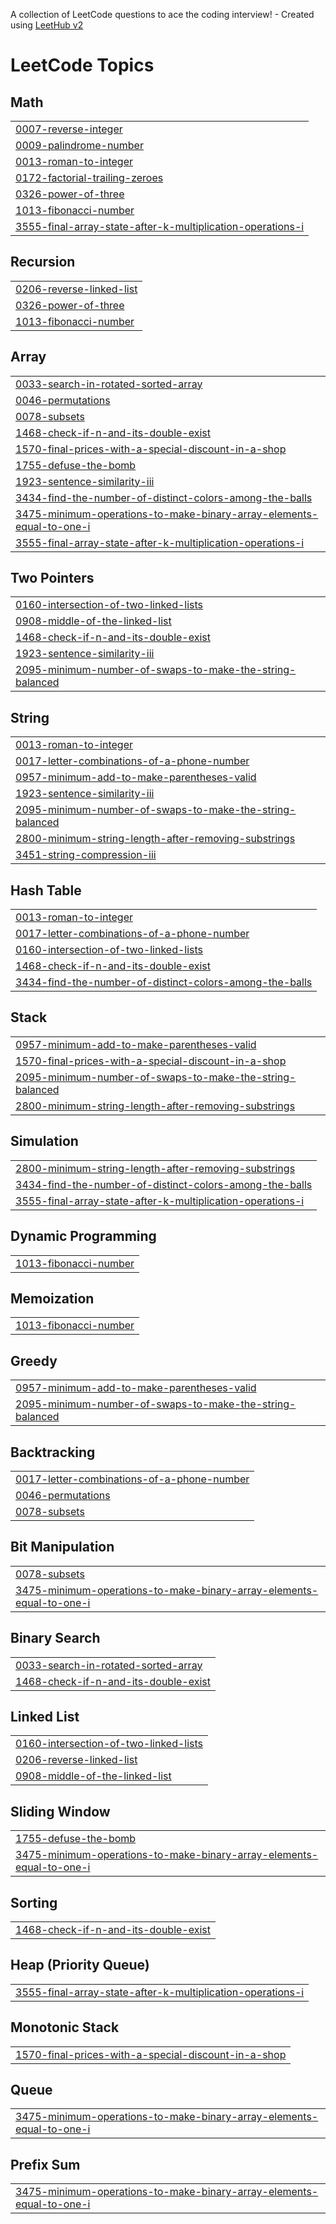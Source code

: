 A collection of LeetCode questions to ace the coding interview! - Created using [LeetHub v2](https://github.com/arunbhardwaj/LeetHub-2.0)
<!---LeetCode Topics Start-->
# LeetCode Topics
## Math
|  |
| ------- |
| [0007-reverse-integer](https://github.com/1101surabhi/coding/tree/master/0007-reverse-integer) |
| [0009-palindrome-number](https://github.com/1101surabhi/coding/tree/master/0009-palindrome-number) |
| [0013-roman-to-integer](https://github.com/1101surabhi/leetcode/tree/master/0013-roman-to-integer) |
| [0172-factorial-trailing-zeroes](https://github.com/1101surabhi/coding/tree/master/0172-factorial-trailing-zeroes) |
| [0326-power-of-three](https://github.com/1101surabhi/leetcode/tree/master/0326-power-of-three) |
| [1013-fibonacci-number](https://github.com/1101surabhi/leetcode/tree/master/1013-fibonacci-number) |
| [3555-final-array-state-after-k-multiplication-operations-i](https://github.com/1101surabhi/coding/tree/master/3555-final-array-state-after-k-multiplication-operations-i) |
## Recursion
|  |
| ------- |
| [0206-reverse-linked-list](https://github.com/1101surabhi/coding/tree/master/0206-reverse-linked-list) |
| [0326-power-of-three](https://github.com/1101surabhi/leetcode/tree/master/0326-power-of-three) |
| [1013-fibonacci-number](https://github.com/1101surabhi/leetcode/tree/master/1013-fibonacci-number) |
## Array
|  |
| ------- |
| [0033-search-in-rotated-sorted-array](https://github.com/1101surabhi/coding/tree/master/0033-search-in-rotated-sorted-array) |
| [0046-permutations](https://github.com/1101surabhi/coding/tree/master/0046-permutations) |
| [0078-subsets](https://github.com/1101surabhi/coding/tree/master/0078-subsets) |
| [1468-check-if-n-and-its-double-exist](https://github.com/1101surabhi/coding/tree/master/1468-check-if-n-and-its-double-exist) |
| [1570-final-prices-with-a-special-discount-in-a-shop](https://github.com/1101surabhi/coding/tree/master/1570-final-prices-with-a-special-discount-in-a-shop) |
| [1755-defuse-the-bomb](https://github.com/1101surabhi/coding/tree/master/1755-defuse-the-bomb) |
| [1923-sentence-similarity-iii](https://github.com/1101surabhi/leetcode/tree/master/1923-sentence-similarity-iii) |
| [3434-find-the-number-of-distinct-colors-among-the-balls](https://github.com/1101surabhi/coding/tree/master/3434-find-the-number-of-distinct-colors-among-the-balls) |
| [3475-minimum-operations-to-make-binary-array-elements-equal-to-one-i](https://github.com/1101surabhi/coding/tree/master/3475-minimum-operations-to-make-binary-array-elements-equal-to-one-i) |
| [3555-final-array-state-after-k-multiplication-operations-i](https://github.com/1101surabhi/coding/tree/master/3555-final-array-state-after-k-multiplication-operations-i) |
## Two Pointers
|  |
| ------- |
| [0160-intersection-of-two-linked-lists](https://github.com/1101surabhi/coding/tree/master/0160-intersection-of-two-linked-lists) |
| [0908-middle-of-the-linked-list](https://github.com/1101surabhi/coding/tree/master/0908-middle-of-the-linked-list) |
| [1468-check-if-n-and-its-double-exist](https://github.com/1101surabhi/coding/tree/master/1468-check-if-n-and-its-double-exist) |
| [1923-sentence-similarity-iii](https://github.com/1101surabhi/leetcode/tree/master/1923-sentence-similarity-iii) |
| [2095-minimum-number-of-swaps-to-make-the-string-balanced](https://github.com/1101surabhi/coding/tree/master/2095-minimum-number-of-swaps-to-make-the-string-balanced) |
## String
|  |
| ------- |
| [0013-roman-to-integer](https://github.com/1101surabhi/leetcode/tree/master/0013-roman-to-integer) |
| [0017-letter-combinations-of-a-phone-number](https://github.com/1101surabhi/coding/tree/master/0017-letter-combinations-of-a-phone-number) |
| [0957-minimum-add-to-make-parentheses-valid](https://github.com/1101surabhi/coding/tree/master/0957-minimum-add-to-make-parentheses-valid) |
| [1923-sentence-similarity-iii](https://github.com/1101surabhi/leetcode/tree/master/1923-sentence-similarity-iii) |
| [2095-minimum-number-of-swaps-to-make-the-string-balanced](https://github.com/1101surabhi/coding/tree/master/2095-minimum-number-of-swaps-to-make-the-string-balanced) |
| [2800-minimum-string-length-after-removing-substrings](https://github.com/1101surabhi/leetcode/tree/master/2800-minimum-string-length-after-removing-substrings) |
| [3451-string-compression-iii](https://github.com/1101surabhi/coding/tree/master/3451-string-compression-iii) |
## Hash Table
|  |
| ------- |
| [0013-roman-to-integer](https://github.com/1101surabhi/leetcode/tree/master/0013-roman-to-integer) |
| [0017-letter-combinations-of-a-phone-number](https://github.com/1101surabhi/coding/tree/master/0017-letter-combinations-of-a-phone-number) |
| [0160-intersection-of-two-linked-lists](https://github.com/1101surabhi/coding/tree/master/0160-intersection-of-two-linked-lists) |
| [1468-check-if-n-and-its-double-exist](https://github.com/1101surabhi/coding/tree/master/1468-check-if-n-and-its-double-exist) |
| [3434-find-the-number-of-distinct-colors-among-the-balls](https://github.com/1101surabhi/coding/tree/master/3434-find-the-number-of-distinct-colors-among-the-balls) |
## Stack
|  |
| ------- |
| [0957-minimum-add-to-make-parentheses-valid](https://github.com/1101surabhi/coding/tree/master/0957-minimum-add-to-make-parentheses-valid) |
| [1570-final-prices-with-a-special-discount-in-a-shop](https://github.com/1101surabhi/coding/tree/master/1570-final-prices-with-a-special-discount-in-a-shop) |
| [2095-minimum-number-of-swaps-to-make-the-string-balanced](https://github.com/1101surabhi/coding/tree/master/2095-minimum-number-of-swaps-to-make-the-string-balanced) |
| [2800-minimum-string-length-after-removing-substrings](https://github.com/1101surabhi/leetcode/tree/master/2800-minimum-string-length-after-removing-substrings) |
## Simulation
|  |
| ------- |
| [2800-minimum-string-length-after-removing-substrings](https://github.com/1101surabhi/leetcode/tree/master/2800-minimum-string-length-after-removing-substrings) |
| [3434-find-the-number-of-distinct-colors-among-the-balls](https://github.com/1101surabhi/coding/tree/master/3434-find-the-number-of-distinct-colors-among-the-balls) |
| [3555-final-array-state-after-k-multiplication-operations-i](https://github.com/1101surabhi/coding/tree/master/3555-final-array-state-after-k-multiplication-operations-i) |
## Dynamic Programming
|  |
| ------- |
| [1013-fibonacci-number](https://github.com/1101surabhi/leetcode/tree/master/1013-fibonacci-number) |
## Memoization
|  |
| ------- |
| [1013-fibonacci-number](https://github.com/1101surabhi/leetcode/tree/master/1013-fibonacci-number) |
## Greedy
|  |
| ------- |
| [0957-minimum-add-to-make-parentheses-valid](https://github.com/1101surabhi/coding/tree/master/0957-minimum-add-to-make-parentheses-valid) |
| [2095-minimum-number-of-swaps-to-make-the-string-balanced](https://github.com/1101surabhi/coding/tree/master/2095-minimum-number-of-swaps-to-make-the-string-balanced) |
## Backtracking
|  |
| ------- |
| [0017-letter-combinations-of-a-phone-number](https://github.com/1101surabhi/coding/tree/master/0017-letter-combinations-of-a-phone-number) |
| [0046-permutations](https://github.com/1101surabhi/coding/tree/master/0046-permutations) |
| [0078-subsets](https://github.com/1101surabhi/coding/tree/master/0078-subsets) |
## Bit Manipulation
|  |
| ------- |
| [0078-subsets](https://github.com/1101surabhi/coding/tree/master/0078-subsets) |
| [3475-minimum-operations-to-make-binary-array-elements-equal-to-one-i](https://github.com/1101surabhi/coding/tree/master/3475-minimum-operations-to-make-binary-array-elements-equal-to-one-i) |
## Binary Search
|  |
| ------- |
| [0033-search-in-rotated-sorted-array](https://github.com/1101surabhi/coding/tree/master/0033-search-in-rotated-sorted-array) |
| [1468-check-if-n-and-its-double-exist](https://github.com/1101surabhi/coding/tree/master/1468-check-if-n-and-its-double-exist) |
## Linked List
|  |
| ------- |
| [0160-intersection-of-two-linked-lists](https://github.com/1101surabhi/coding/tree/master/0160-intersection-of-two-linked-lists) |
| [0206-reverse-linked-list](https://github.com/1101surabhi/coding/tree/master/0206-reverse-linked-list) |
| [0908-middle-of-the-linked-list](https://github.com/1101surabhi/coding/tree/master/0908-middle-of-the-linked-list) |
## Sliding Window
|  |
| ------- |
| [1755-defuse-the-bomb](https://github.com/1101surabhi/coding/tree/master/1755-defuse-the-bomb) |
| [3475-minimum-operations-to-make-binary-array-elements-equal-to-one-i](https://github.com/1101surabhi/coding/tree/master/3475-minimum-operations-to-make-binary-array-elements-equal-to-one-i) |
## Sorting
|  |
| ------- |
| [1468-check-if-n-and-its-double-exist](https://github.com/1101surabhi/coding/tree/master/1468-check-if-n-and-its-double-exist) |
## Heap (Priority Queue)
|  |
| ------- |
| [3555-final-array-state-after-k-multiplication-operations-i](https://github.com/1101surabhi/coding/tree/master/3555-final-array-state-after-k-multiplication-operations-i) |
## Monotonic Stack
|  |
| ------- |
| [1570-final-prices-with-a-special-discount-in-a-shop](https://github.com/1101surabhi/coding/tree/master/1570-final-prices-with-a-special-discount-in-a-shop) |
## Queue
|  |
| ------- |
| [3475-minimum-operations-to-make-binary-array-elements-equal-to-one-i](https://github.com/1101surabhi/coding/tree/master/3475-minimum-operations-to-make-binary-array-elements-equal-to-one-i) |
## Prefix Sum
|  |
| ------- |
| [3475-minimum-operations-to-make-binary-array-elements-equal-to-one-i](https://github.com/1101surabhi/coding/tree/master/3475-minimum-operations-to-make-binary-array-elements-equal-to-one-i) |
<!---LeetCode Topics End-->